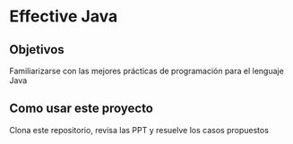 # Effective Java

## Objetivos
Familiarizarse con las mejores prácticas de programación para el lenguaje Java

## Como usar este proyecto
Clona este repositorio, revisa las PPT y resuelve los casos propuestos
